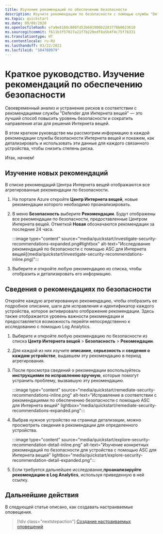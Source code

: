 ```yaml
---
title: Изучение рекомендаций по обеспечению безопасности
description: Изучите рекомендации по безопасности с помощью службы "Defender для Интернета вещей".
ms.topic: quickstart
ms.date: 09/09/2020
ms.openlocfilehash: e7a9e8160c809fd53b681900b2283778b0023610
ms.sourcegitcommit: f611b3f57027a21f7b229edf8a5b4f4c75f76331
ms.translationtype: HT
ms.contentlocale: ru-RU
ms.lasthandoff: 03/22/2021
ms.locfileid: "104780979"
---
```

# <a name="quickstart-investigate-security-recommendations"></a>Краткое руководство. Изучение рекомендаций по обеспечению безопасности


Своевременный анализ и устранение рисков в соответствии с рекомендациями службы "Defender для Интернета вещей" — это лучший способ повысить уровень безопасности и сократить направления атак для решения Интернета вещей.

В этом кратком руководстве мы рассмотрим информацию в каждой рекомендации службы безопасности Интернета вещей и покажем, как детализировать и использовать эти данные для каждого связанного устройства, чтобы снизить степень риска.

Итак, начнем!

## <a name="investigate-new-recommendations"></a>Изучение новых рекомендаций

В списке рекомендаций Центра Интернета вещей отображаются все агрегированные рекомендации по безопасности.

1.  На портале Azure откройте **Центр Интернета вещей**, новые рекомендации которого необходимо проанализировать.

1.  В меню **Безопасность** выберите **Рекомендации**. Будут отображены все рекомендации по безопасности, предоставленные Центром Интернета вещей. Отметкой **Новая** обозначаются рекомендации за последние 24 часа. 

    :::image type="content" source="media/quickstart/investigate-security-recommendations-expanded.png#lightbox" alt-text="Исследование рекомендаций по безопасности с помощью ASC для Интернета вещей](media/quickstart/investigate-security-recommendations-inline.png)":::


1.  Выберите и откройте любую рекомендацию из списка, чтобы отобразить и детализировать его информацию.

## <a name="security-recommendation-details"></a>Сведения о рекомендациях по безопасности

Откройте каждую агрегированную рекомендацию, чтобы отобразить ее подробное описание, шаги для исправления и идентификатор каждого устройства, которое активировало отображение рекомендации. Здесь также отображается уровень важности рекомендации и предоставляется возможность перейти непосредственно к исследованию с помощью Log Analytics.

1.  Выберите и откройте любую рекомендацию по безопасности из списка **Центр Интернета вещей** > **Безопасность** > **Рекомендации**.

1.  Для каждой из них изучите **описание**, **серьезность** и **сведения о каждом устройстве**, выдавшем эту рекомендацию в период агрегирования. 

1.  После просмотра сведений о рекомендации воспользуйтесь **инструкциями по исправлению вручную**, которые помогут устранить проблему, вызвавшую эту рекомендацию. 

    :::image type="content" source="media/quickstart/remediate-security-recommendations-inline.png" alt-text="Исправление в соответствии с рекомендациями по обеспечению безопасности с помощью ASC для Интернета вещей" lightbox="media/quickstart/remediate-security-recommendations-expanded.png":::

1.  Выбрав нужное устройство на странице детализации, можно просмотреть сведения в рекомендации для определенного устройства.

    :::image type="content" source="media/quickstart/explore-security-recommendation-detail-inline.png" alt-text="Изучение конкретных рекомендаций по безопасности для устройства с помощью ASC для Интернета вещей" lightbox="media/quickstart/explore-security-recommendation-detail-expanded.png":::

1.  Если требуется дальнейшее исследование,**проанализируйте рекомендацию в Log Analytics**, используя приведенную в ней ссылку. 

## <a name="next-steps"></a>Дальнейшие действия

В следующей статье описано, как создавать настраиваемые оповещения.

> [!div class="nextstepaction"]
> [Создание настраиваемых оповещений](quickstart-create-custom-alerts.md)
